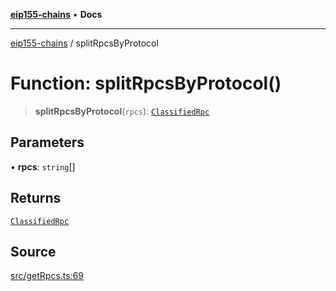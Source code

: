 [**eip155-chains**](../README.md) • **Docs**

***

[eip155-chains](../globals.md) / splitRpcsByProtocol

# Function: splitRpcsByProtocol()

> **splitRpcsByProtocol**(`rpcs`): [`ClassifiedRpc`](../interfaces/ClassifiedRpc.md)

## Parameters

• **rpcs**: `string`[]

## Returns

[`ClassifiedRpc`](../interfaces/ClassifiedRpc.md)

## Source

[src/getRpcs.ts:69](https://github.com/ivanzzeth/eip155-chains/blob/6f2a5a19a2b6abc8eaaee80a1a2df751ae58747a/src/getRpcs.ts#L69)

